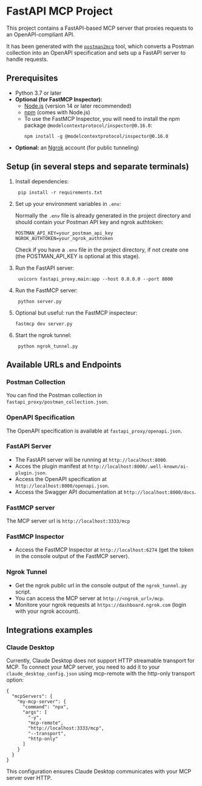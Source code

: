 # FastAPI MCP Project
This project contains a FastAPI-based MCP server that proxies requests to an OpenAPI-compliant API.

It has been generated with the [`postman2mcp`](https://github.com/gegedenice/postman2mcp) tool, which converts a Postman collection into an OpenAPI specification and sets up a FastAPI server to handle requests.

## Prerequisites

- Python 3.7 or later
- **Optional (for FastMCP Inspector):**  
   - [Node.js](https://nodejs.org/) (version 14 or later recommended)
   - [npm](https://www.npmjs.com/) (comes with Node.js)
   - To use the FastMCP Inspector, you will need to install the npm package `@modelcontextprotocol/inspector@0.16.0`:
      ```
      npm install -g @modelcontextprotocol/inspector@0.16.0
      ```
- **Optional:** an [Ngrok](https://ngrok.com/) account (for public tunneling)

## Setup (in several steps and separate terminals)

1. Install dependencies:
   ```   
    pip install -r requirements.txt
    ```
    
2. Set up your environment variables in `.env`:

   Normally the `.env` file is already generated in the project directory and should contain your Postman API key and ngrok authtoken:
   ```
   POSTMAN_API_KEY=your_postman_api_key
   NGROK_AUTHTOKEN=your_ngrok_authtoken
   ```
   Check if you have a `.env` file in the project directory, if not create one (the POSTMAN_API_KEY is optional at this stage).
   
3. Run the FastAPI server:
   ```
    uvicorn fastapi_proxy.main:app --host 0.0.0.0 --port 8000
    ```
4. Run the FastMCP server:
   ```
    python server.py
    ```
5. Optional but useful: run the FastMCP inspecteur:
   ```
   fastmcp dev server.py
    ```
5. Start the ngrok tunnel:
   ```
    python ngrok_tunnel.py
    ```
## Available URLs and Endpoints

### Postman Collection
You can find the Postman collection in `fastapi_proxy/postman_collection.json`.

### OpenAPI Specification
The OpenAPI specification is available at `fastapi_proxy/openapi.json`.    

### FastAPI Server
- The FastAPI server will be running at `http://localhost:8000`.
- Acces the plugin manifest at `http://localhost:8000/.well-known/ai-plugin.json`.
- Access the OpenAPI specification at `http://localhost:8000/openapi.json`.
- Access the Swagger API documentation at `http://localhost:8000/docs`.

### FastMCP server

The MCP server url is `http://localhost:3333/mcp`

### FastMCP Inspector
- Access the FastMCP Inspector at `http://localhost:6274` (get the token in the console output of the FastMCP server).

### Ngrok Tunnel
- Get the ngrok public url in the console output of the `ngrok_tunnel.py` script.
- You can access the MCP server at `http://<ngrok_url>/mcp`.
- Monitore your ngrok requests at `https://dashboard.ngrok.com` (login with your ngrok account).

## Integrations examples

### Claude Desktop

Currently, Claude Desktop does not support HTTP streamable transport for MCP. To connect your MCP server, you need to add it to your `claude_desktop_config.json` using mcp-remote with the http-only transport option:
```
{
  "mcpServers": {
    "my-mcp-server": {
      "command": "npx",
      "args": [
	    "-y",
        "mcp-remote",
        "http://localhost:3333/mcp",
        "--transport",
        "http-only"
      ]
    }
  }	
}
```
This configuration ensures Claude Desktop communicates with your MCP server over HTTP.
